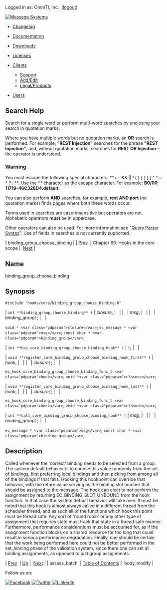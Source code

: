 Logged in as: OmniTI, Inc.  ([logout](https://support.messagesystems.com/logout.php))

[![Message Systems](https://support.messagesystems.com/images/ms-white205.png)](https://support.messagesystems.com/start.php) 

*   [Changelog](https://support.messagesystems.com/start.php?show=changelog)
*   [Documentation](https://support.messagesystems.com/docs/)
*   [Downloads](https://support.messagesystems.com/start.php)

*   [Licenses](https://support.messagesystems.com/license_summary.php)
*   <a href="">Clients</a>
    *   [Support](https://support.messagesystems.com/cs.php)
    *   [Add/Edit](https://support.messagesystems.com/edit_client.php)
    *   [Legal/Products](https://support.messagesystems.com/edit_products.php)
*   [Users](https://support.messagesystems.com/edit_customer.php)

## Search Help

Search for a single word or perform multi-word searches by enclosing your search in quotation marks.

Where you have multiple words but no quotation marks, an **OR** search is performed. For example, **"REST Injection"** searches for the phrase **"REST Injection"**, and, without quotation marks, searches for **REST OR Injection**--the operator is understood.

### Warning

You must escape the following special characters: **+ - && || ! ( ) { } [ ] ^ " ~ * ? : \**. Use the **\** character as the escape character. For example: **B0/00-11719-46C328D4\:default\:**

You can also perform **AND** searches, for example, **rest AND port** (no quotation marks) finds pages where both these words occur.

Terms used in searches are case-insensitive but operators are not. Alphabetic operators **must** be in uppercase.

Other operators can also be used. For more information see "[Query Parser Syntax](https://lucene.apache.org/core/old_versioned_docs/versions/3_0_0/queryparsersyntax.html)". Use of fields in searches is not currently supported.

| binding_group_choose_binding |
| [Prev](hooks.core.assess_batch.php)  | Chapter 60. Hooks in the core scope |  [Next](hooks.core.body_modify.php) |

<a name="hooks.core.binding_group_choose_binding"></a>
## Name

binding_group_choose_binding

## Synopsis

`#include "hooks/core/binding_group_choose_binding.h"`

| `int **binding_group_choose_binding** (` | <var class="pdparam">closure</var>, |   |
|   | <var class="pdparam">msg</var>, |   |
|   | <var class="pdparam">binding_group</var>`)`; |   |

`void * <var class="pdparam">closure</var>`;
`ec_message * <var class="pdparam">msg</var>`;
`const char * <var class="pdparam">binding_group</var>`;

| `int **has_core_binding_group_choose_binding_hook** (` | `)`; |   |

| `void **register_core_binding_group_choose_binding_hook_first** (` | <var class="pdparam">hook</var>, |   |
|   | <var class="pdparam">closure</var>`)`; |   |

`ec_hook_core_binding_group_choose_binding_func_t <var class="pdparam">hook</var>`;
`void *<var class="pdparam">closure</var>`;

| `void **register_core_binding_group_choose_binding_hook_last** (` | <var class="pdparam">hook</var>, |   |
|   | <var class="pdparam">closure</var>`)`; |   |

`ec_hook_core_binding_group_choose_binding_func_t <var class="pdparam">hook</var>`;
`void *<var class="pdparam">closure</var>`;

| `int **call_core_binding_group_choose_binding_hook** (` | <var class="pdparam">msg</var>, |   |
|   | <var class="pdparam">binding_group</var>`)`; |   |

`ec_message * <var class="pdparam">msg</var>`;
`const char * <var class="pdparam">binding_group</var>`;<a name="idp17358336"></a>
## Description

Called whenever the 'correct' binding needs to be selected from a group. The system default behavior is to choose this value randomly from the set of bindings, first preferring local bindings and then picking from among all of the bindings if that fails. Hooking this hookpoint can override that behavior, with the return value serving as the binding slot number that should be assigned to the message. The hook can elect to not perform the assignment by returning EC_BINDING_SLOT_UNBOUND from the hook function. In that case the system default behavior will take over. It must be noted that this hook is almost always called in a different thread from the scheduler thread, and as such all of the functions which hook this point must be thread safe. Any sort of 'round robin' or any other type of assignment that requires state must track that state in a thread safe manner. Furthermore, performance considerations must be accounted for, as if the assignment function blocks on a shared resource for too long that could result in serious performance degradation. Finally, one should be certain that the work being performed here could not be better performed in the set_binding phase of the validation system, since there one can set all binding assignments, as opposed to just group assignments.

| [Prev](hooks.core.assess_batch.php)  | [Up](hooks.core.php) |  [Next](hooks.core.body_modify.php) |
| assess_batch  | [Table of Contents](index.php) |  body_modify |

Follow us on:

[![Facebook](https://support.messagesystems.com/images/icon-facebook.png)](http://www.facebook.com/messagesystems) [![Twitter](https://support.messagesystems.com/images/icon-twitter.png)](http://twitter.com/#!/MessageSystems) [![LinkedIn](https://support.messagesystems.com/images/icon-linkedin.png)](http://www.linkedin.com/company/message-systems)